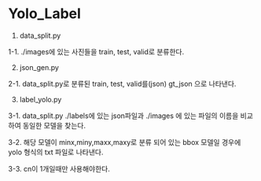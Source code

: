 # Yolo_Label

1. data_split.py

1-1. ./images에 있는 사진들을 train, test, valid로 분류한다.


2. json_gen.py

2-1. data_split.py로 분류된 train, test, valid를(json) gt_json 으로 나타낸다. 

3. label_yolo.py

3-1. data_split.py ./labels에 있는 json파일과 ./images 에 있는 파일의 이름을 비교하여 동일한 모델을 찾는다.

3-2. 해당 모델이 minx,miny,maxx,maxy로 분류 되어 있는 bbox 모델일 경우에 yolo 형식의 txt 파일로 나타낸다.

3-3. cn이 1개일때만 사용해야한다.

